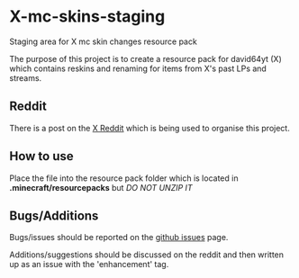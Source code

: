 X-mc-skins-staging
==================

Staging area for X mc skin changes resource pack

The purpose of this project is to create a resource pack for david64yt (X) which contains reskins and renaming for items from X's past LPs and streams.

## Reddit

There is a post on the [X Reddit](http://www.reddit.com/r/davidr64yt/comments/2dtpqz/community_construction_an_xthemed_minecraft_mod/) which is being used to organise this project.

## How to use

Place the file into the resource pack folder which is located in **.minecraft/resourcepacks** but *DO NOT UNZIP IT*

## Bugs/Additions

Bugs/issues should be reported on the [github issues](https://github.com/VioletDarkKitty/X-mc-skins-staging/issues) page.

Additions/suggestions should be discussed on the reddit and then written up as an issue with the 'enhancement' tag.
